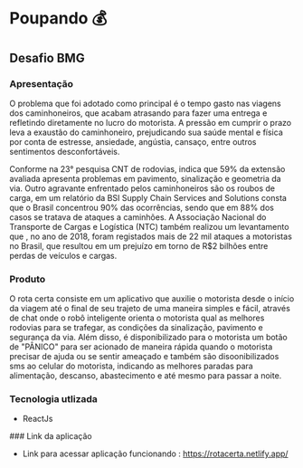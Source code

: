 # Poupando 💰

## Desafio BMG

### Apresentação

<p>O problema que foi adotado como principal é o tempo
gasto nas viagens dos caminhoneiros, que acabam
atrasando para fazer uma entrega e refletindo diretamente
no lucro do motorista. A pressão em cumprir o prazo leva
a exaustão do caminhoneiro, prejudicando sua saúde
mental e física por conta de estresse, ansiedade,
angústia, cansaço, entre outros sentimentos
desconfortáveis.
</p>
<p>
Conforme na 23° pesquisa CNT de rodovias, indica que
59% da extensão avaliada apresenta problemas em
pavimento, sinalização e geometria da via. Outro
agravante enfrentado pelos caminhoneiros são os roubos
de carga, em um relatório da BSI Supply Chain Services
and Solutions consta que o Brasil concentrou 90% das
ocorrências, sendo que em 88% dos casos se tratava de
ataques a caminhões. A Associação Nacional do
Transporte de Cargas e Logística (NTC) também realizou
um levantamento que , no ano de 2018, foram registados
mais de 22 mil ataques a motoristas no Brasil, que
resultou em um prejuízo em torno de R$2 bilhões entre
perdas de veículos e cargas.

</p>

### Produto

<p>O rota certa consiste em um aplicativo que auxilie o motorista desde o início da viagem até o final de seu trajeto de uma maneira simples e fácil, através de chat onde o robô inteligente orienta o motorista qual as melhores rodovias para se trafegar, as condições da sinalização, pavimento e segurança da via. Além disso, é disponibilizado para o motorista um botão de "PÂNICO" para ser acionado de maneira rápida quando o motorista precisar de ajuda ou se sentir ameaçado e também são disoonibilizados sms ao celular do motorista, indicando as melhores paradas para alimentação, descanso, abastecimento e até mesmo para passar a noite.</p>

### Tecnologia utlizada
<ul>
    <li>ReactJs</li>
    
</ul>
### Link da aplicação

 * Link para acessar aplicação funcionando : https://rotacerta.netlify.app/

